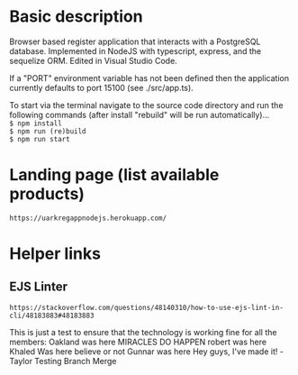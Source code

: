  # Basic description
Browser based register application that interacts with a PostgreSQL database. Implemented in NodeJS with typescript, express, and the sequelize ORM. Edited in Visual Studio Code.  
  
If a "PORT" environment variable has not been defined then the application currently defaults to port 15100 (see ./src/app.ts).  

To start via the terminal navigate to the source code directory and run the following commands (after install "rebuild" will be run automatically)...  
`$ npm install`  
`$ npm run (re)build`  
`$ npm run start`  

 # Landing page (list available products)
`https://uarkregappnodejs.herokuapp.com/`  

 # Helper links
 ## EJS Linter
`https://stackoverflow.com/questions/48140310/how-to-use-ejs-lint-in-cli/48183883#48183883`

This is just a test to ensure that the technology is working fine for all the members:
Oakland was here
MIRACLES DO HAPPEN robert was here
Khaled Was here believe or not
Gunnar was here
Hey guys, I've made it! -Taylor
Testing Branch Merge